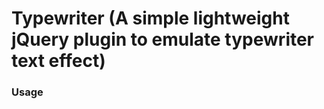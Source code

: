 # Typewriter (A simple lightweight jQuery plugin to emulate typewriter text effect)


### Usage

```

```
